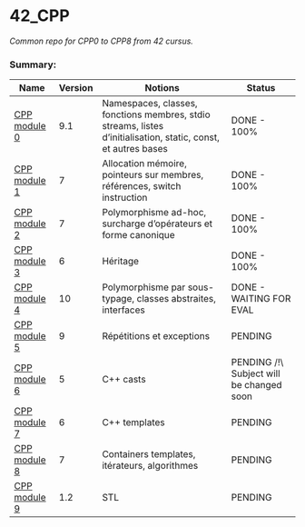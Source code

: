 
# 42_CPP
*Common repo for CPP0 to CPP8 from 42 cursus.*

  ### Summary:

  
|  Name| Version | Notions | Status |
|--|--|--|--|
| [CPP module 0](https://cdn.intra.42.fr/pdf/pdf/79781/fr.subject.pdf) | 9.1 | Namespaces, classes, fonctions membres, stdio streams, listes d’initialisation, static, const, et autres bases | DONE - 100% |
| [CPP module 1](https://cdn.intra.42.fr/pdf/pdf/79884/fr.subject.pdf) | 7 | Allocation mémoire, pointeurs sur membres, références, switch instruction | DONE - 100% |
| [CPP module 2](https://cdn.intra.42.fr/pdf/pdf/79797/fr.subject.pdf) | 7 | Polymorphisme ad-hoc, surcharge d’opérateurs et forme canonique | DONE - 100% |
| [CPP module 3](https://cdn.intra.42.fr/pdf/pdf/79805/fr.subject.pdf) | 6 | Héritage |  DONE - 100% |
| [CPP module 4](https://cdn.intra.42.fr/pdf/pdf/79072/fr.subject.pdf) | 10 | Polymorphisme par sous-typage, classes abstraites, interfaces | DONE - WAITING FOR EVAL |
| [CPP module 5](https://cdn.intra.42.fr/pdf/pdf/79159/fr.subject.pdf) | 9 | Répétitions et exceptions | PENDING |
| [CPP module 6](https://cdn.intra.42.fr/pdf/pdf/79161/fr.subject.pdf) | 5 | C++ casts | PENDING /!\ Subject will be changed soon |
| [CPP module 7](https://cdn.intra.42.fr/pdf/pdf/79164/fr.subject.pdf) | 6 | C++ templates | PENDING |
| [CPP module 8](https://cdn.intra.42.fr/pdf/pdf/79029/fr.subject.pdf) | 7 |  Containers templates, itérateurs, algorithmes | PENDING |
| [CPP module 9](https://cdn.intra.42.fr/pdf/pdf/79984/en.subject.pdf) | 1.2 | STL | PENDING |


